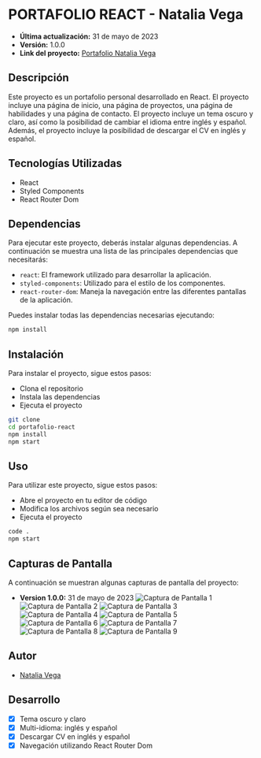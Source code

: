 # PORTAFOLIO REACT - Natalia Vega
- **Última actualización:** 31 de mayo de 2023
- **Versión:** 1.0.0
- **Link del proyecto:** [Portafolio Natalia Vega](https://nataliavega-portfolio.vercel.app/)

## Descripción
Este proyecto es un portafolio personal desarrollado en React. El proyecto incluye una página de inicio, una página de proyectos, una página de habilidades y una página de contacto. El proyecto incluye un tema oscuro y claro, así como la posibilidad de cambiar el idioma entre inglés y español. Además, el proyecto incluye la posibilidad de descargar el CV en inglés y español.

## Tecnologías Utilizadas
- React
- Styled Components
- React Router Dom

## Dependencias
Para ejecutar este proyecto, deberás instalar algunas dependencias. A continuación se muestra una lista de las principales dependencias que necesitarás:

- `react`: El framework utilizado para desarrollar la aplicación.
- `styled-components`: Utilizado para el estilo de los componentes.
- `react-router-dom`: Maneja la navegación entre las diferentes pantallas de la aplicación.

Puedes instalar todas las dependencias necesarias ejecutando:

```bash
npm install
```

## Instalación
Para instalar el proyecto, sigue estos pasos:

- Clona el repositorio
- Instala las dependencias
- Ejecuta el proyecto

```bash
git clone
cd portafolio-react
npm install
npm start
```

## Uso
Para utilizar este proyecto, sigue estos pasos:
- Abre el proyecto en tu editor de código
- Modifica los archivos según sea necesario
- Ejecuta el proyecto

```bash
code .
npm start
```

## Capturas de Pantalla
A continuación se muestran algunas capturas de pantalla del proyecto:

- **Version 1.0.0:** 31 de mayo de 2023
![Captura de Pantalla 1](./screenshots/1.png)
![Captura de Pantalla 2](./screenshots/2.png)
![Captura de Pantalla 3](./screenshots/3.png)
![Captura de Pantalla 4](./screenshots/4.png)
![Captura de Pantalla 5](./screenshots/5.png)
![Captura de Pantalla 6](./screenshots/6.png)
![Captura de Pantalla 7](./screenshots/7.png)
![Captura de Pantalla 8](./screenshots/8.png)
![Captura de Pantalla 9](./screenshots/9.png)

## Autor
- [Natalia Vega](https://www.linkedin.com/in/nataliacamilav/)

## Desarrollo
- [x] Tema oscuro y claro
- [x] Multi-idioma: inglés y español
- [x] Descargar CV en inglés y español
- [x] Navegación utilizando React Router Dom
